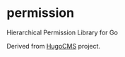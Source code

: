 # permission
Hierarchical Permission Library for Go

Derived from [HugoCMS](https://github.com/dfkdream/hugocms) project.